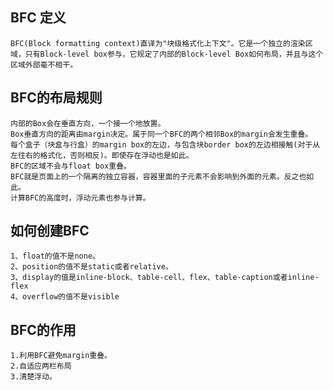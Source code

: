 ## BFC 定义
    BFC(Block formatting context)直译为"块级格式化上下文"。它是一个独立的渲染区域，只有Block-level box参与，它规定了内部的Block-level Box如何布局，并且与这个区域外部毫不相干。
    
## BFC的布局规则
    内部的Box会在垂直方向，一个接一个地放置。
    Box垂直方向的距离由margin决定。属于同一个BFC的两个相邻Box的margin会发生重叠。 
    每个盒子（块盒与行盒）的margin box的左边，与包含块border box的左边相接触(对于从左往右的格式化，否则相反)。即使存在浮动也是如此。    
    BFC的区域不会与float box重叠。 
    BFC就是页面上的一个隔离的独立容器，容器里面的子元素不会影响到外面的元素。反之也如此。
    计算BFC的高度时，浮动元素也参与计算。
    
## 如何创建BFC
    1、float的值不是none。
    2、position的值不是static或者relative。
    3、display的值是inline-block、table-cell、flex、table-caption或者inline-flex
    4、overflow的值不是visible
    
## BFC的作用
    1.利用BFC避免margin重叠。
    2.自适应两栏布局
    3.清楚浮动。
    
    
